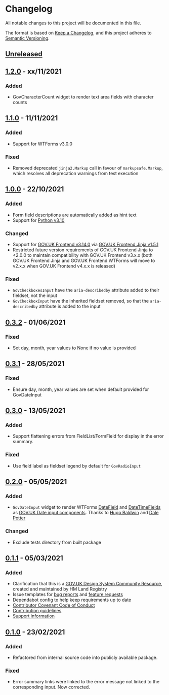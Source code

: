 # Changelog

All notable changes to this project will be documented in this file.

The format is based on [Keep a Changelog](https://keepachangelog.com/en/1.0.0/), and this project adheres to [Semantic Versioning](https://semver.org/spec/v2.0.0.html).

## [Unreleased](https://github.com/LandRegistry/govuk-frontend-wtf/compare/1.2.0..main)

## [1.2.0](https://github.com/LandRegistry/govuk-frontend-wtf/releases/tag/1.1.0) - xx/11/2021

### Added

- GovCharacterCount widget to render text area fields with character counts

## [1.1.0](https://github.com/LandRegistry/govuk-frontend-wtf/releases/tag/1.1.0) - 11/11/2021

### Added

- Support for WTForms v3.0.0

### Fixed

- Removed deprecated `jinja2.Markup` call in favour of `markupsafe.Markup`, which resolves all deprecation warnings from test execution

## [1.0.0](https://github.com/LandRegistry/govuk-frontend-wtf/releases/tag/1.0.0) - 22/10/2021

### Added

- Form field descriptions are automatically added as hint text
- Support for [Python v3.10](https://www.python.org/downloads/release/python-3100/)

### Changed

- Support for [GOV.UK Frontend v3.14.0](https://github.com/alphagov/govuk-frontend/releases/tag/v3.14.0) via [GOV.UK Frontend Jinja v1.5.1](https://github.com/LandRegistry/govuk-frontend-jinja/releases/tag/1.5.1)
- Restricted future version requirements of GOV.UK Frontend Jinja to <2.0.0 to maintain compatibility with GOV.UK Frontend v3.x.x (both GOV.UK Frontend Jinja and GOV.UK Frontend WTForms will move to v2.x.x when GOV.UK Frontend v4.x.x is released)

### Fixed

- `GovCheckboxesInput` have the `aria-describedby` attribute added to their fieldset, not the input
- `GovCheckboxInput` have the inherited fieldset removed, so that the `aria-describedby` attribute is added to the input

## [0.3.2](https://github.com/LandRegistry/govuk-frontend-wtf/releases/tag/0.3.2) - 01/06/2021

### Fixed

- Set day, month, year values to None if no value is provided

## [0.3.1](https://github.com/LandRegistry/govuk-frontend-wtf/releases/tag/0.3.1) - 28/05/2021

### Fixed

- Ensure day, month, year values are set when default provided for GovDateInput

## [0.3.0](https://github.com/LandRegistry/govuk-frontend-wtf/releases/tag/0.3.0) - 13/05/2021

### Added

- Support flattening errors from FieldList/FormField for display in the error summary.

### Fixed

- Use field label as fieldset legend by default for `GovRadioInput`

## [0.2.0](https://github.com/LandRegistry/govuk-frontend-wtf/releases/tag/0.2.0) - 05/05/2021

### Added

- `GovDateInput` widget to render WTForms [DateField](https://wtforms.readthedocs.io/en/2.3.x/fields/#wtforms.fields.DateField) and [DateTimeFields](https://wtforms.readthedocs.io/en/2.3.x/fields/#wtforms.fields.DateTimeField) as [GOV.UK Date input components](https://design-system.service.gov.uk/components/date-input/). Thanks to [Hugo Baldwin](https://github.com/byzantime) and [Dale Potter](https://github.com/dalepotter)

### Changed

- Exclude tests directory from built package

## [0.1.1](https://github.com/LandRegistry/govuk-frontend-wtf/releases/tag/0.1.1) - 05/03/2021

### Added

- Clarification that this is a [GOV.UK Design System Community Resource](https://design-system.service.gov.uk/community/resources-and-tools/), created and maintained by HM Land Registry
- Issue templates for [bug reports](.github/ISSUE_TEMPLATE/bug_report.md) and [feature requests](.github/ISSUE_TEMPLATE/feature_request.md)
- Dependabot config to help keep requirements up to date
- [Contributor Covenant Code of Conduct](CODE_OF_CONDUCT.md)
- [Contribution guidelines](CONTRIBUTING.md)
- [Support information](README.md#support)

## [0.1.0](https://github.com/LandRegistry/govuk-frontend-wtf/releases/tag/0.1.0) - 23/02/2021

### Added

- Refactored from internal source code into publicly available package.

### Fixed

- Error summary links were linked to the error message not linked to the corresponding input. Now corrected.
